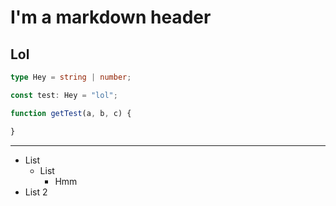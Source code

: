 # I'm a markdown header
## Lol
```ts
type Hey = string | number;

const test: Hey = "lol";

function getTest(a, b, c) {

}
```

***

- List
  - List
    - Hmm
- List 2